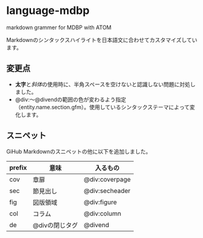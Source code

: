 # language-mdbp
markdown grammer for MDBP with ATOM

Markdownのシンタックスハイライトを日本語文に合わせてカスタマイズしています。

## 変更点

- **太字**と*斜体*の使用時に、半角スペースを空けないと認識しない問題に対処しました。
- @div:～@divendの範囲の色が変わるよう指定（entity.name.section.gfm）。使用しているシンタックステーマによって変化します。

## スニペット
GiHub Markdownのスニペットの他に以下を追加しました。

| prefix | 意味|入るもの |
|--   |-- |-- |
| cov | 章扉 | @div:coverpage|
| sec | 節見出し |@div:secheader|
| fig | 図版領域 |@div:figure|
| col | コラム |@div:column|
| de  | @divの閉じタグ |@divend|

